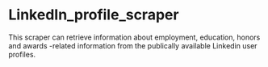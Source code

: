 # LinkedIn_profile_scraper
This scraper can retrieve information about employment, education, honors and awards -related information from the publically available Linkedin user profiles.
